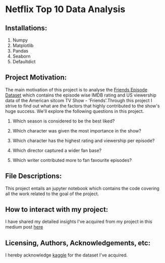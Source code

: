 # Netflix Top 10 Data Analysis
## Installations:
1. Numpy
2. Matplotlib
3. Pandas
4. Seaborn
5. Defaultdict

## Project Motivation:
The main motivation of this project is to analyse the [Friends Episode Dataset](https://www.kaggle.com/bcruise/friends-episode-data) which contains 
the episode wise IMDB rating and US viewership data of the American sitcom TV Show - 'Friends'.Through this project I strive to find out what are the factors that highly contributed to the show's huge success. We'll explore the following questions in this project.
1) Which season is considered to be the best liked?

2) Which character was given the most importance in the show?

3) Which character has the highest rating and viewership per episode?

4) Which director captured a wider fan base?

5) Which writer contributed more to fan favourite episodes?

## File Descriptions:
This project entails an jupyter notebook which contains the code covering all the work related to the goal of the project.

## How to interact with my project:
I have shared my detailed insights I've acquired from my project in this medium post [here]()

##  Licensing, Authors, Acknowledgements, etc:
I hereby acknowledge [kaggle](https://www.kaggle.com/mikitkanakia/netflix-top-10-weekly-dataset) for the dataset I've acquired.
